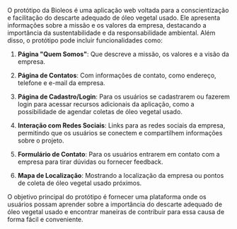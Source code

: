 O protótipo da Bioleos é uma aplicação web voltada para a conscientização e facilitação do descarte adequado de óleo vegetal usado. Ele apresenta informações sobre a missão e os valores da empresa, destacando a importância da sustentabilidade e da responsabilidade ambiental. Além disso, o protótipo pode incluir funcionalidades como:

1. **Página "Quem Somos"**: Que descreve a missão, os valores e a visão da empresa.

2. **Página de Contatos**: Com informações de contato, como endereço, telefone e e-mail da empresa.

3. **Página de Cadastro/Login**: Para os usuários se cadastrarem ou fazerem login para acessar recursos adicionais da aplicação, como a possibilidade de agendar coletas de óleo vegetal usado.

4. **Interação com Redes Sociais**: Links para as redes sociais da empresa, permitindo que os usuários se conectem e compartilhem informações sobre o projeto.

5. **Formulário de Contato**: Para os usuários entrarem em contato com a empresa para tirar dúvidas ou fornecer feedback.

6. **Mapa de Localização**: Mostrando a localização da empresa ou pontos de coleta de óleo vegetal usado próximos.

O objetivo principal do protótipo é fornecer uma plataforma onde os usuários possam aprender sobre a importância do descarte adequado de óleo vegetal usado e encontrar maneiras de contribuir para essa causa de forma fácil e conveniente.
